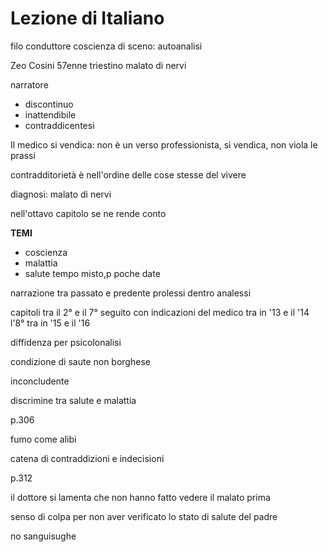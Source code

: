 # Lezione di Italiano

filo conduttore coscienza di sceno: autoanalisi

Zeo Cosini 57enne triestino malato di nervi


narratore
* discontinuo
* inattendibile
* contraddicentesi

Il medico si vendica: non è un verso professionista, si vendica, non viola le prassi

contradditorietà è nell'ordine delle cose stesse del vivere

diagnosi: malato di nervi

nell'ottavo capitolo se ne rende conto


**TEMI**
* coscienza
* malattia
* salute
tempo misto,p poche date

narrazione tra passato e predente
prolessi dentro analessi

capitoli tra il 2° e il 7° seguito con indicazioni del medico tra in '13 e  il '14
l'8° tra in '15 e il '16

diffidenza per psicolonalisi

condizione di saute non borghese

inconcludente


discrimine tra salute e malattia


p.306 


fumo come alibi

catena di contraddizioni e indecisioni


p.312

il dottore si lamenta che non hanno fatto vedere il malato prima

senso di colpa per non aver verificato lo stato di salute del padre


no sanguisughe 
<!--stackedit_data:
eyJoaXN0b3J5IjpbMTM3NDQ4Mzk5LDE5NTczNTQ1OTksMzE2MT
Q2MjI1XX0=
-->